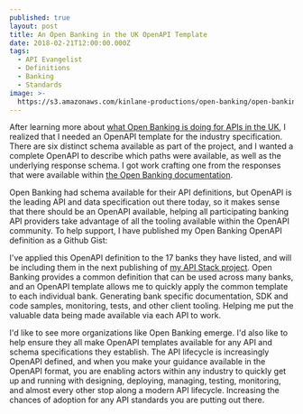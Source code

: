 ```yaml
---
published: true
layout: post
title: An Open Banking in the UK OpenAPI Template
date: 2018-02-21T12:00:00.000Z
tags:
  - API Evangelist
  - Definitions
  - Banking
  - Standards
image: >-
  https://s3.amazonaws.com/kinlane-productions/open-banking/open-banking-openapi.png
---
```

After learning more about [what Open Banking is doing for APIs in the UK](https://www.openbanking.org.uk/), I realized that I needed an OpenAPI template for the industry specification. There are six distinct schema available as part of the project, and I wanted a complete OpenAPI to describe which paths were available, as well as the underlying response schema. I got work crafting one from the responses that were available within [the Open Banking documentation](https://www.openbanking.org.uk/open-data-apis/).

Open Banking had schema available for their API definitions, but OpenAPI is the leading API and data specification out there today, so it makes sense that there should be an OpenAPI available, helping all participating banking API providers take advantage of all the tooling available within the OpenAPI community. To help support, I have published my Open Banking OpenAPI definition as a Github Gist:

<script src="https://gist.github.com/kinlane/57c720c18e4d0ad370ad92c0ab9613f7.js"></script>

I've applied this OpenAPI definition to the 17 banks they have listed, and will be including them in the next publishing of [my API Stack project](http://theapistack.com). Open Banking provides a common definition that can be used across many banks, and an OpenAPI template allows me to quickly apply the common template to each individual bank. Generating bank specific documentation, SDK and code samples, monitoring, tests, and other client tooling. Helping me put the valuable data being made available via each API to work.

I'd like to see more organizations like Open Banking emerge. I'd also like to help ensure they all make OpenAPI templates available for any API and schema specifications they establish. The API lifecycle is increasingly OpenAPI defined, and when you make your guidance available in the OpenAPI format, you are enabling actors within any industry to quickly get up and running with designing, deploying, managing, testing, monitoring, and almost every other stop along a modern API lifecycle. Increasing the chances of adoption for any API standards you are putting out there.
